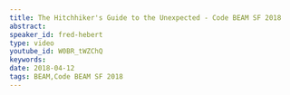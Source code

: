 ```yaml
---
title: The Hitchhiker's Guide to the Unexpected - Code BEAM SF 2018
abstract: 
speaker_id: fred-hebert
type: video
youtube_id: W0BR_tWZChQ
keywords: 
date: 2018-04-12
tags: BEAM,Code BEAM SF 2018
---
```


